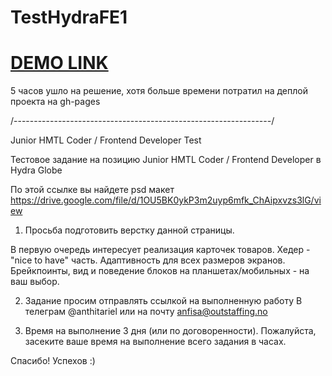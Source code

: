 # TestHydraFE1

# [DEMO LINK](https://olesmarola.github.io/test_task-landing/)

5 часов ушло на решение, хотя больше времени потратил на деплой проекта на gh-pages

/----------------------------------------------------------------/

Junior HMTL Coder / Frontend Developer Test


Тестовое задание на позицию 
Junior HMTL Coder / Frontend Developer
в Hydra Globe


По этой ссылке вы найдете psd макет
https://drive.google.com/file/d/1OU5BK0ykP3m2uyp6mfk_ChAipxvzs3lG/view

1. Просьба подготовить верстку данной страницы. 

В первую очередь интересует реализация карточек товаров. 
Хедер - "nice to have" часть. 
Адаптивность для всех размеров экранов. 
Брейкпоинты, вид и поведение блоков на планшетах/мобильных - на ваш выбор.

2. Задание просим отправлять ссылкой на выполненную работу
В телеграм @anthitariel или на почту anfisa@outstaffing.no 

3. Время на выполнение 3 дня (или по договоренности).
Пожалуйста, засеките ваше время на выполнение всего задания в часах.


Спасибо! Успехов :)

